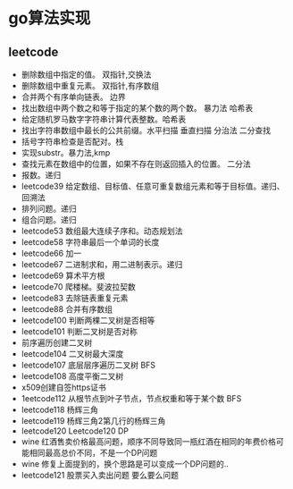 # go算法实现

## leetcode

* 删除数组中指定的值。 双指针,交换法
* 删除数组中重复元素。 双指针,有序数组
* 合并两个有序单向链表。 边界
* 找出数组中两个数之和等于指定的某个数的两个数。 暴力法 哈希表 
* 给定随机罗马数字字符串计算代表整数。哈希表
* 找出字符串数组中最长的公共前缀。水平扫描 垂直扫描 分治法 二分查找
* 括号字符串检查是否配对。栈
* 实现substr。暴力法,kmp
* 查找元素在数组中的位置，如果不存在则返回插入的位置。 二分法
* 报数。递归
* leetcode39 给定数组、目标值、任意可重复数组元素和等于目标值。递归、回溯法
* 排列问题。递归
* 组合问题。递归
* leetcode53 数组最大连续子序和。动态规划法
* leetcode58 字符串最后一个单词的长度
* leetcode66 加一
* leetcode67 二进制求和，用二进制表示。递归
* leetcode69 算术平方根
* leetcode70 爬楼梯。斐波拉契数
* leetcode83 去除链表重复元素
* leetcode88 合并有序数组
* leetcode100 判断两棵二叉树是否相等
* leetcode101 判断二叉树是否对称
* 前序遍历创建二叉树
* leetcode104 二叉树最大深度
* leetcode107 底层层序遍历二叉树  BFS
* leetcode108 高度平衡二叉树
* x509创建自签https证书
* 1eetcode112 从根节点到叶子节点，节点权重和等于某个数  BFS
* leetcode118 杨辉三角
* leetcode119 杨辉三角2第几行的杨辉三角
* leetcode120 Leetcode120 DP
* wine 红酒售卖价格最高问题，顺序不同导致同一瓶红酒在相同的年费价格可能相同最高总价不同，不是一个DP问题
* wine 修复上面提到的，换个思路是可以变成一个DP问题的..
* leetcode121 股票买入卖出问题 要么要么问题


